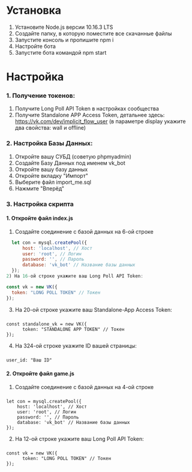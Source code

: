 # Установка
1. Установите Node.js версии 10.16.3 LTS
2. Создайте папку, в которую поместите все скачанные файлы
3. Запустите консоль и пропишите npm i
4. Настройте бота
5. Запустите бота командой npm start
# Настройка
### 1. Получение токенов:
  1) Получите Long Poll API Token в настройках сообщества
  2) Получите Standalone APP Access Token, детальнее здесь: https://vk.com/dev/implicit_flow_user (в параметре display укажите два свойства: wall и offline)
### 2. Настройка Базы Данных:
  1) Откройте вашу СУБД (советую phpmyadmin)
  2) Создайте Базу Данных под именем vk_bot
  3) Откройте вашу базу данных
  4) Откройте вкладку "Импорт"
  5) Выберите файл import_me.sql
  6) Нажмите "Вперёд"
### 3. Настройка скрипта
  #### 1. Откройте файл index.js
  1) Создайте соединение с базой данных на 6-ой строке
  ```js
  	let con = mysql.createPool({
		host: 'localhost', // Хост
		user: 'root', // Логин
		password: '', // Пароль
		database: 'vk_bot' // Название базы данных
	});
  2) На 16-ой строке укажите ваш Long Poll API Token:
```
  ```js
  const vk = new VK({
  	token: "LONG POLL TOKEN" // Токен
  });
```
  3) На 20-ой строке укажите ваш Standalone-App Access Token:
  #####
  	const standalone_vk = new VK({
	      token: "STANDALONE APP TOKEN" // Токен
	});
  4) На 324-ой строке укажите ID вашей страницы:
  #####
  	user_id: "Ваш ID"
  #### 2. Откройте файл game.js
  1) Создайте соединение с базой данных на 4-ой строке
  #####
  	let con = mysql.createPool({
		host: 'localhost', // Хост
		user: 'root', // Логин
		password: '', // Пароль
		database: 'vk_bot' // Название базы данных
	});
  2) На 12-ой строке укажите ваш Long Poll API Token:
  #####
  	const vk = new VK({
	      token: "LONG POLL TOKEN" // Токен
	});
